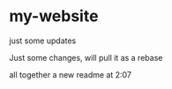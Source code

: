 # my-website

just some updates

Just some changes, will pull it as a rebase

all together a new readme at 2:07
